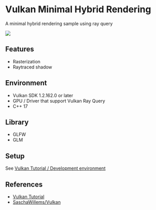 # Vulkan Minimal Hybrid Rendering

A minimal hybrid rendering sample using ray query

![](https://user-images.githubusercontent.com/30839669/127963548-6fe937f0-3739-402e-ac3c-5e3fe6468266.png)

## Features

- Rasterization
- Raytraced shadow

## Environment

- Vulkan SDK 1.2.162.0 or later
- GPU / Driver that support Vulkan Ray Query
- C++ 17

## Library
- GLFW
- GLM

## Setup

See [Vulkan Tutorial / Development environment](https://vulkan-tutorial.com/Development_environment)

## References

-   [Vulkan Tutorial](https://vulkan-tutorial.com/)
-   [SaschaWillems/Vulkan](https://github.com/SaschaWillems/Vulkan)
